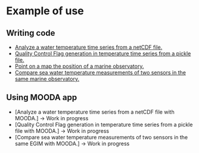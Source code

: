 # Example of use

## Writing code

* [Analyze a water temperature time series from a netCDF file.](temp_netcdf.md)
* [Quality Control Flag generation in temperature time series from a pickle file.](qc_temp_pickle.md)
* [Point on a map the position of a marine observatory.](point_map.md)
* [Compare sea water temperature measurements of two sensors in the same marine observatory.](temp_comparison.md)

## Using MOODA app

* [Analyze a water temperature time series from a netCDF file with MOODA.] -> Work in progress
* [Quality Control Flag generation in temperature time series from a pickle file with MOODA.] -> Work in progress
* [Compare sea water temperature measurements of two sensors in the same EGIM with MOODA.] -> Work in progress
